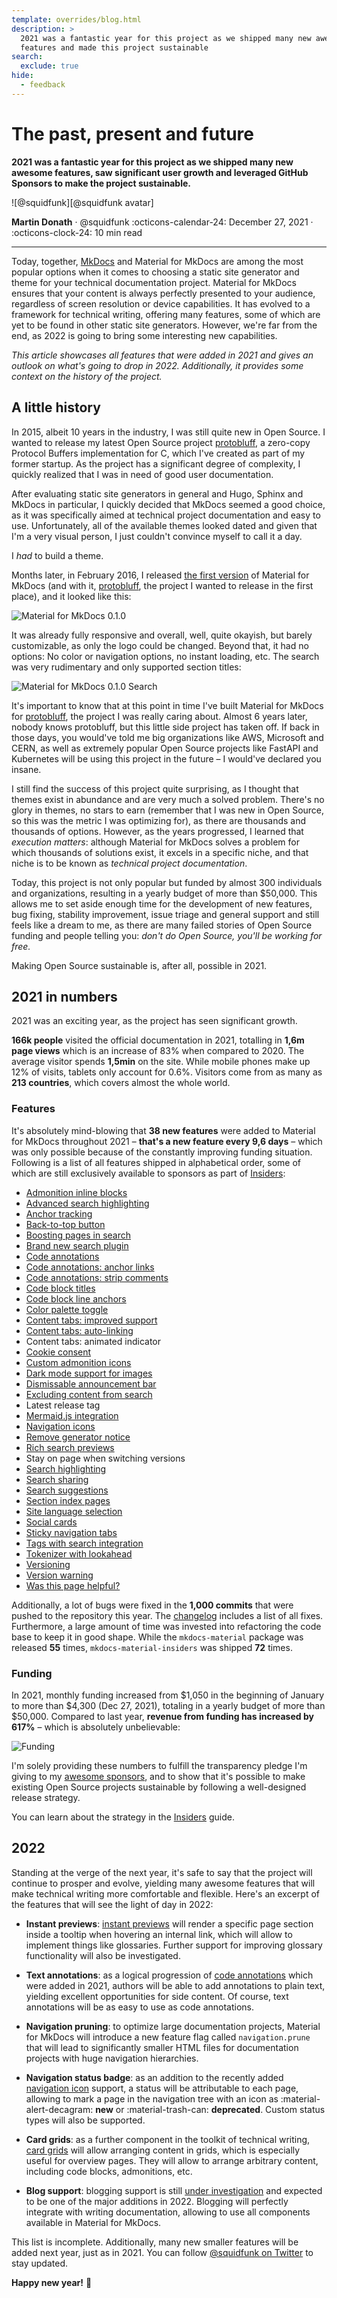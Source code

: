 ```yaml
---
template: overrides/blog.html
description: >
  2021 was a fantastic year for this project as we shipped many new awesome
  features and made this project sustainable
search:
  exclude: true
hide:
  - feedback
---
```


# The past, present and future

__2021 was a fantastic year for this project as we shipped many new awesome
features, saw significant user growth and leveraged GitHub Sponsors to make the
project sustainable.__

<aside class="mdx-author" markdown>
![@squidfunk][@squidfunk avatar]

<span>__Martin Donath__ · @squidfunk</span>
<span>
:octicons-calendar-24: December 27, 2021 ·
:octicons-clock-24: 10 min read
</span>
</aside>

  [@squidfunk avatar]: https://avatars.githubusercontent.com/u/932156

---

Today, together, [MkDocs] and Material for MkDocs are among the most popular
options when it comes to choosing a static site generator and theme for your
technical documentation project. Material for MkDocs ensures that your
content is always perfectly presented to your audience, regardless of screen
resolution or device capabilities. It has evolved to a framework for technical
writing, offering many features, some of which are yet to be found in other
static site generators. However, we're far from the end, as 2022 is going to
bring some interesting new capabilities.

_This article showcases all features that were added in 2021 and gives an
outlook on what's going to drop in 2022. Additionally, it provides some context
on the history of the project._

  [MkDocs]: https://www.mkdocs.org

## A little history

In 2015, albeit 10 years in the industry, I was still quite new in Open Source.
I wanted to release my latest Open Source project [protobluff], a zero-copy
Protocol Buffers implementation for C, which I've created as part of my former
startup. As the project has a significant degree of complexity, I quickly
realized that I was in need of good user documentation.

After evaluating static site generators in general and Hugo, Sphinx and MkDocs
in particular, I quickly decided that MkDocs seemed a good choice, as it was
specifically aimed at technical project documentation and easy to use.
Unfortunately, all of the available themes looked dated and given that I'm a
very visual person, I just couldn't convince myself to call it a day.

I _had_ to build a theme.

Months later, in February 2016, I released [the first version] of Material for
MkDocs (and with it, [protobluff], the project I wanted to release in the first
place), and it looked like this:

![Material for MkDocs 0.1.0][Material for MkDocs 0.1.0]

It was already fully responsive and overall, well, quite okayish, but barely
customizable, as only the logo could be changed. Beyond that, it had no options:
No color or navigation options, no instant loading, etc. The search was very
rudimentary and only supported section titles:

![Material for MkDocs 0.1.0 Search][Material for MkDocs 0.1.0 Search]

It's important to know that at this point in time I've built Material for
MkDocs for [protobluff], the project I was really caring about. Almost 6 years
later, nobody knows protobluff, but this little side project has taken off. If
back in those days, you would've told me big organizations like AWS,
Microsoft and CERN, as well as extremely popular Open Source projects like
FastAPI and Kubernetes will be using this project in the future – I would've
declared you insane.

I still find the success of this project quite surprising, as I thought that
themes exist in abundance and are very much a solved problem. There's no glory
in themes, no stars to earn (remember that I was new in Open Source, so this was
the metric I was optimizing for), as there are thousands and thousands of
options. However, as the years progressed, I learned that _execution matters_:
although Material for MkDocs solves a problem for which thousands of solutions
exist, it excels in a specific niche, and that niche is to be known as
_technical project documentation_.

Today, this project is not only popular but funded by almost 300 individuals
and organizations, resulting in a yearly budget of more than $50,000. This
allows me to set aside enough time for the development of new features,
bug fixing, stability improvement, issue triage and general support and still
feels like a dream to me, as there are many failed stories of Open Source
funding and people telling you: _don't do Open Source, you'll be working for
free._

Making Open Source sustainable is, after all, possible in 2021.

  [the first version]: https://github.com/squidfunk/mkdocs-material/releases/tag/0.1.0
  [Material for MkDocs 0.1.0]: the-past-present-and-future/mkdocs-material-0.1.0.png
  [Material for MkDocs 0.1.0 Search]: the-past-present-and-future/mkdocs-material-0.1.0-search.png
  [protobluff]: https://github.com/squidfunk/protobluff

## 2021 in numbers

2021 was an exciting year, as the project has seen significant growth.

__166k people__ visited the official documentation in 2021, totalling in __1,6m
page views__ which is an increase of 83% when compared to 2020. The average
visitor spends __1,5min__ on the site. While mobile phones make up 12% of
visits, tablets only account for 0.6%. Visitors come from as many as __213
countries__, which covers almost the whole world.

### Features

It's absolutely mind-blowing that __38 new features__ were added to Material
for MkDocs throughout 2021 – __that's a new feature every 9,6 days__ –
which was only possible because of the constantly improving funding situation.
Following is a list of all features shipped in alphabetical order, some of which
are still exclusively available to sponsors as part of [Insiders]:

<div class="mdx-columns" markdown>

- [Admonition inline blocks]
- [Advanced search highlighting]
- [Anchor tracking]
- [Back-to-top button]
- [Boosting pages in search]
- [Brand new search plugin]
- [Code annotations]
- [Code annotations: anchor links]
- [Code annotations: strip comments]
- [Code block titles]
- [Code block line anchors]
- [Color palette toggle]
- [Content tabs: improved support]
- [Content tabs: auto-linking]
- Content tabs: animated indicator
- [Cookie consent]
- [Custom admonition icons]
- [Dark mode support for images]
- [Dismissable announcement bar]
- [Excluding content from search]
- Latest release tag
- [Mermaid.js integration]
- [Navigation icons]
- [Remove generator notice]
- [Rich search previews]
- Stay on page when switching versions
- [Search highlighting]
- [Search sharing]
- [Search suggestions]
- [Section index pages]
- [Site language selection]
- [Social cards]
- [Sticky navigation tabs]
- [Tags with search integration]
- [Tokenizer with lookahead]
- [Versioning]
- [Version warning]
- [Was this page helpful?]

</div>

Additionally, a lot of bugs were fixed in the __1,000 commits__ that were pushed
to the repository this year. The [changelog] includes a list of all fixes.
Furthermore, a large amount of time was invested into refactoring the code base
to keep it in good shape. While the `mkdocs-material` package was released
__55__ times, `mkdocs-material-insiders` was shipped __72__ times.

  [Insiders]: ../../insiders/index.md
  [Admonition inline blocks]: ../../reference/admonitions.md#inline-blocks
  [Advanced search highlighting]: search-better-faster-smaller.md#accurate-highlighting
  [Anchor tracking]: ../../setup/setting-up-navigation.md#anchor-tracking
  [Back-to-top button]: ../../setup/setting-up-navigation.md#back-to-top-button
  [Boosting pages in search]: ../../setup/setting-up-site-search.md#search-boosting
  [Brand new search plugin]: search-better-faster-smaller.md
  [Code annotations]: ../../reference/code-blocks.md#adding-annotations
  [Code annotations: anchor links]: ../../reference/code-blocks.md#anchor-links
  [Code annotations: strip comments]: ../../reference/code-blocks.md#stripping-comments
  [Code block titles]: ../../reference/code-blocks.md#adding-a-title
  [Code block line anchors]: ../../setup/extensions/python-markdown-extensions.md#anchor-linenums
  [Color palette toggle]: ../../setup/changing-the-colors.md#color-palette-toggle
  [Content tabs: improved support]: ../../reference/content-tabs.md
  [Content tabs: auto-linking]: ../../reference/content-tabs.md#linked-content-tabs
  [Cookie consent]: ../../setup/ensuring-data-privacy.md#native-cookie-consent
  [Custom admonition icons]: ../../reference/admonitions.md#admonition-icons
  [Dark mode support for images]: ../../reference/images.md#light-and-dark-mode
  [Dismissable announcement bar]: ../../setup/setting-up-the-header.md#mark-as-read
  [Excluding content from search]: ../../setup/setting-up-site-search.md#search-exclusion
  [Mermaid.js integration]: ../../reference/diagrams.md
  [Navigation icons]: ../../reference/index.md#setting-the-page-icon
  [Remove generator notice]: ../../setup/setting-up-the-footer.md#generator-notice
  [Rich search previews]: search-better-faster-smaller.md#rich-search-previews
  [Search highlighting]: ../../setup/setting-up-site-search.md#search-highlighting
  [Search sharing]: ../../setup/setting-up-site-search.md#search-sharing
  [Search suggestions]: ../../setup/setting-up-site-search.md#search-suggestions
  [Section index pages]: ../../setup/setting-up-navigation.md#section-index-pages
  [Site language selection]: ../../setup/changing-the-language.md#site-language-selector
  [Social cards]: ../../setup/setting-up-social-cards.md
  [Sticky navigation tabs]: ../../setup/setting-up-navigation.md#sticky-navigation-tabs
  [Tags with search integration]: ../../setup/setting-up-tags.md
  [Tokenizer with lookahead]: search-better-faster-smaller.md#tokenizer-lookahead
  [Versioning]: ../../setup/setting-up-versioning.md#versioning
  [Version warning]: ../../setup/setting-up-versioning.md#version-warning
  [Was this page helpful?]: ../../setup/setting-up-site-analytics.md#was-this-page-helpful
  [changelog]: ../../changelog/index.md

### Funding

In 2021, monthly funding increased from $1,050 in the beginning of January to
more than $4,300 (Dec 27, 2021), totaling in a yearly budget of more than
$50,000. Compared to last year, __revenue from funding has increased by 617%__
– which is absolutely unbelievable:

![Funding]

  [Funding]: the-past-present-and-future/funding.png

I'm solely providing these numbers to fulfill the transparency pledge I'm giving
to my [awesome sponsors], and to show that it's possible to make existing Open
Source projects sustainable by following a well-designed release strategy.

You can learn about the strategy in the [Insiders] guide.

  [awesome sponsors]: ../../insiders/index.md#how-to-become-a-sponsor

## 2022

Standing at the verge of the next year, it's safe to say that the project will
continue to prosper and evolve, yielding many awesome features that will make
technical writing more comfortable and flexible. Here's an excerpt of the
features that will see the light of day in 2022:

- __Instant previews__: [instant previews] will render a specific page section
  inside a tooltip when hovering an internal link, which will allow to implement
  things like glossaries. Further support for improving glossary functionality
  will also be investigated.

- __Text annotations__: as a logical progression of [code annotations] which
  were added in 2021, authors will be able to add annotations to plain text,
  yielding excellent opportunities for side content. Of course, text annotations
  will be as easy to use as code annotations.

- __Navigation pruning__: to optimize large documentation projects, Material
  for MkDocs will introduce a new feature flag called `navigation.prune` that
  will lead to significantly smaller HTML files for documentation projects with
  huge navigation hierarchies.

- __Navigation status badge__: as an addition to the recently added
  [navigation icon][Navigation icons] support, a status will be attributable to
  each page, allowing to mark a page in the navigation tree with an icon as
  :material-alert-decagram: __new__ or :material-trash-can: __deprecated__.
  Custom status types will also be supported.

- __Card grids__: as a further component in the toolkit of technical writing,
  [card grids] will allow arranging content in grids, which is especially
  useful for overview pages. They will allow to arrange arbitrary content,
  including code blocks, admonitions, etc.

- __Blog support__: blogging support is still [under investigation] and expected
  to be one of the major additions in 2022. Blogging will perfectly integrate
  with writing documentation, allowing to use all components available in
  Material for MkDocs.

This list is incomplete. Additionally, many new smaller features will be added
next year, just as in 2021. You can follow [@squidfunk on Twitter] to stay
updated.

__Happy new year!__ :tada:

  [Instant previews]: https://twitter.com/squidfunk/status/1466794654213492743
  [card grids]: https://github.com/squidfunk/mkdocs-material/issues/3018
  [under investigation]: https://github.com/squidfunk/mkdocs-material/issues/3353
  [@squidfunk on Twitter]: https://twitter.com/squidfunk
